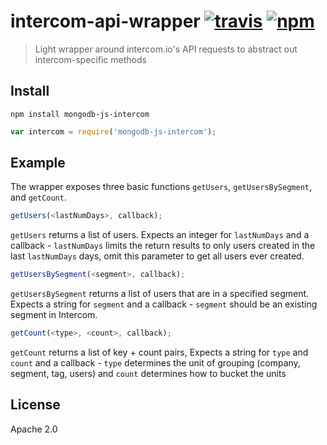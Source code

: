 # intercom-api-wrapper [![travis][travis_img]][travis_url] [![npm][npm_img]][npm_url]

> Light wrapper around intercom.io's API requests to abstract out intercom-specific methods

## Install
```
npm install mongodb-js-intercom
```

```javascript
var intercom = require('mongodb-js-intercom');
```

## Example
The wrapper exposes three basic functions `getUsers`, `getUsersBySegment`, and `getCount`.

```javascript
getUsers(<lastNumDays>, callback);
```
`getUsers` returns a list of users. Expects an integer for `lastNumDays` and a callback - `lastNumDays` limits the return results to only users created in the last `lastNumDays` days, omit this parameter to get all users ever created.

```javascript  
getUsersBySegment(<segment>, callback);
```
`getUsersBySegment` returns a list of users that are in a specified segment. Expects a string for `segment` and a callback - `segment` should be an existing segment in Intercom.

```javascript
getCount(<type>, <count>, callback);
```
`getCount` returns a list of key + count pairs, Expects a string for `type` and `count` and a callback - `type` determines the unit of grouping (company, segment, tag, users) and `count` determines how to bucket the units

## License

Apache 2.0

[travis_img]: https://img.shields.io/travis/mongodb-js/intercom-api-wrapper.svg
[travis_url]: https://travis-ci.org/mongodb-js/intercom-api-wrapper
[npm_img]: https://img.shields.io/npm/v/mongodb-js-intercom.svg
[npm_url]: https://npmjs.org/package/mongodb-js-intercom
